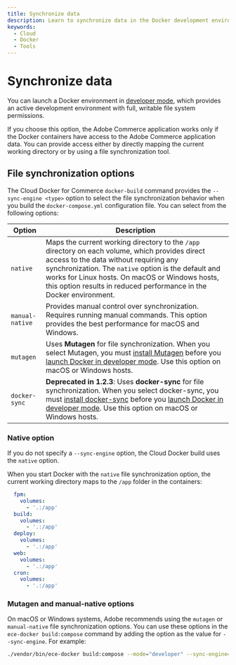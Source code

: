 ```yaml
---
title: Synchronize data
description: Learn to synchronize data in the Docker development environment.
keywords:
  - Cloud
  - Docker
  - Tools
---
```


# Synchronize data

You can launch a Docker environment in [developer mode](../deploy/developer-mode.md), which provides an active development environment with full, writable file system permissions.

If you choose this option, the Adobe Commerce application works only if the Docker containers have access to the Adobe Commerce application data. You can provide access either by directly mapping the current working directory or by using a file synchronization tool.

## File synchronization options

The Cloud Docker for Commerce `docker-build` command provides the `--sync-engine <type>` option to select the file synchronization behavior when you build the `docker-compose.yml` configuration file. You can select from the following options:

| Option          | Description         |
| --------------- | ------------------- |
| `native`        | Maps the current working directory to the `/app` directory on each volume, which provides direct access to the data without requiring any synchronization. The `native` option is the default and works for Linux hosts. On macOS or Windows hosts, this option results in reduced performance in the Docker environment. |
| `manual-native` | Provides manual control over synchronization. Requires running manual commands. This option provides the best performance for macOS and Windows. |
| `mutagen`       | Uses **Mutagen** for file synchronization. When you select Mutagen, you must [install Mutagen](https://mutagen.io/documentation/introduction/installation) before you [launch Docker in developer mode](../deploy/developer-mode.md). Use this option on macOS or Windows hosts. |
| `docker-sync`   | **Deprecated in 1.2.3**: Uses **docker-sync** for file synchronization. When you select docker-sync, you must [install docker-sync](https://docker-sync.readthedocs.io/en/latest/#) before you [launch Docker in developer mode](../deploy/developer-mode.md). Use this option on macOS or Windows hosts. |

### Native option

If you do not specify a `--sync-engine` option, the Cloud Docker build uses the `native` option.

When you start Docker with the `native` file synchronization option, the current working directory maps to the `/app` folder in the containers:

```yaml
  fpm:
    volumes:
      - '.:/app'
  build:
    volumes:
      - '.:/app'
  deploy:
    volumes:
      - '.:/app'
  web:
    volumes:
      - '.:/app'
  cron:
    volumes:
      - '.:/app'
```

### Mutagen and manual-native options

On macOS or Windows systems, Adobe recommends using the `mutagen` or `manual-native` file synchronization options. You can use these options in the `ece-docker build:compose` command by adding the option as the value for `--sync-engine`. For example:

```bash
./vendor/bin/ece-docker build:compose --mode="developer" --sync-engine="mutagen"
```
